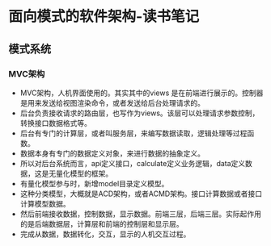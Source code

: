 # 面向模式的软件架构-读书笔记

## 模式系统

### MVC架构

- MVC架构，人机界面使用的。其实其中的views 是在前端进行展示的。控制器是用来发送给视图渲染命令，或者发送给后台处理请求的。
- 后台负责接收请求的路由层，也写作为views。该层可以处理请求参数控制，转换接口数据格式等。
- 后台有专门的计算层，或者叫服务层，来编写数据读取，逻辑处理等过程函数。
- 数据本身有专门的数据定义对象，来进行数据的抽象定义。
- 所以对后台系统而言，api定义接口，calculate定义业务逻辑，data定义数据，这是无量化模型的框架。
- 有量化模型参与时，新增model目录定义模型。
- 这种分类模型，大概就是ACD架构，或者ACMD架构。接口计算数据或者接口计算模型数据。
- 然后前端接收数据，控制数据，显示数据。前端三层，后端三层。实际起作用的是后端数据层，计算层和前端的控制层和显示层。
- 完成从数据，数据转化，交互，显示的人机交互过程。